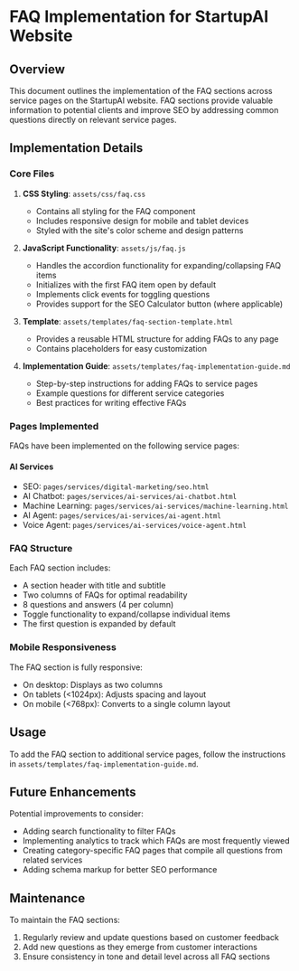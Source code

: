# FAQ Implementation for StartupAI Website

## Overview

This document outlines the implementation of the FAQ sections across service pages on the StartupAI website. FAQ sections provide valuable information to potential clients and improve SEO by addressing common questions directly on relevant service pages.

## Implementation Details

### Core Files

1. **CSS Styling**: `assets/css/faq.css`
   - Contains all styling for the FAQ component
   - Includes responsive design for mobile and tablet devices
   - Styled with the site's color scheme and design patterns

2. **JavaScript Functionality**: `assets/js/faq.js`
   - Handles the accordion functionality for expanding/collapsing FAQ items
   - Initializes with the first FAQ item open by default
   - Implements click events for toggling questions
   - Provides support for the SEO Calculator button (where applicable)

3. **Template**: `assets/templates/faq-section-template.html`
   - Provides a reusable HTML structure for adding FAQs to any page
   - Contains placeholders for easy customization

4. **Implementation Guide**: `assets/templates/faq-implementation-guide.md`
   - Step-by-step instructions for adding FAQs to service pages
   - Example questions for different service categories
   - Best practices for writing effective FAQs

### Pages Implemented

FAQs have been implemented on the following service pages:

#### AI Services
- SEO: `pages/services/digital-marketing/seo.html`
- AI Chatbot: `pages/services/ai-services/ai-chatbot.html`
- Machine Learning: `pages/services/ai-services/machine-learning.html`
- AI Agent: `pages/services/ai-services/ai-agent.html`
- Voice Agent: `pages/services/ai-services/voice-agent.html`

### FAQ Structure

Each FAQ section includes:
- A section header with title and subtitle
- Two columns of FAQs for optimal readability
- 8 questions and answers (4 per column)
- Toggle functionality to expand/collapse individual items
- The first question is expanded by default

### Mobile Responsiveness

The FAQ section is fully responsive:
- On desktop: Displays as two columns
- On tablets (<1024px): Adjusts spacing and layout
- On mobile (<768px): Converts to a single column layout

## Usage

To add the FAQ section to additional service pages, follow the instructions in `assets/templates/faq-implementation-guide.md`.

## Future Enhancements

Potential improvements to consider:
- Adding search functionality to filter FAQs
- Implementing analytics to track which FAQs are most frequently viewed
- Creating category-specific FAQ pages that compile all questions from related services
- Adding schema markup for better SEO performance

## Maintenance

To maintain the FAQ sections:
1. Regularly review and update questions based on customer feedback
2. Add new questions as they emerge from customer interactions
3. Ensure consistency in tone and detail level across all FAQ sections 
